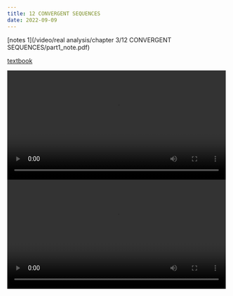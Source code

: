 ```yaml
---
title: 12 CONVERGENT SEQUENCES
date: 2022-09-09
---
```


[notes 1](/video/real analysis/chapter 3/12 CONVERGENT SEQUENCES/part1_note.pdf)

[textbook](/posts/rudin/3-numerical-sequences-and-series/1-convergent-sequences/)

 <video width ="100%" controls>
  <source src="/video/real analysis/chapter 3/12 CONVERGENT SEQUENCES/part1_final.mp4" type="video/mp4">
Your browser does not support the video tag.
</video> 

 <video width ="100%" controls>
  <source src="/video/real analysis/chapter 3/12 CONVERGENT SEQUENCES/part2_final.mp4" type="video/mp4">
Your browser does not support the video tag.
</video> 